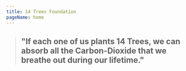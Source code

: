 ```yaml
---
title: 14 Trees Foundation
pageName: home 
---
```


> ## "If each one of us plants 14 Trees, we can absorb all the Carbon-Dioxide that we breathe out during our lifetime." 
